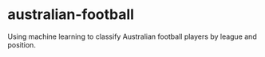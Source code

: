 australian-football
===================

Using machine learning to classify Australian football players by league and position. 
